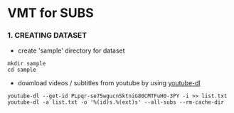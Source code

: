 # VMT for SUBS
### 1. CREATING DATASET
- create 'sample' directory for dataset 
```
mkdir sample
cd sample
```
- download videos / subtitles from youtube by using [youtube-dl](https://github.com/ytdl-org/youtube-dl)

```
youtube-dl --get-id PLpqr-se75wgucnSktniG80CMTFuH0-3PY -i >> list.txt
youtube-dl -a list.txt -o '%(id)s.%(ext)s' --all-subs --rm-cache-dir
```



